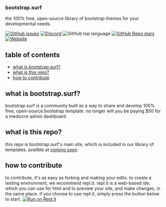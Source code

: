 ### bootstrap.surf
the 100% free, open-source library of bootstrap themes for your developmental needs.

[![GitHub issues](https://img.shields.io/github/issues/bootstrap-surf/bootstrap-surf?style=for-the-badge)](https://github.com/bootstrap-surf/bootstrap-surf/issues) [![Discord](https://img.shields.io/discord/785242840363565088?style=for-the-badge)](https://discord.gg/raCmrsurvR) ![GitHub top language](https://img.shields.io/github/languages/top/bootstrap-surf/bootstrap-surf?style=for-the-badge) [![GitHub Repo stars](https://img.shields.io/github/stars/bootstrap-surf/bootstrap-surf?style=for-the-badge)](https://github.com/bootstrap-surf/bootstrap-surf/stargazers) [![Website](https://img.shields.io/website?down_color=red&down_message=offline&style=for-the-badge&up_color=green&up_message=live&url=https%3A%2F%2Fbootstrap.surf%2F)](https://bootstrap.surf)

## table of contents
- [what is bootstrap.surf?](#what-is-bootstrapsurf)
- [what is this repo?](#what-is-this-repo)
- [how to contribute](#how-to-contribute)

## what is bootstrap.surf?
bootstrap.surf is a community built as a way to share and develop 100% free, open-source bootstrap template. no longer will you be paying $50 for a mediocre admin dashboard.
## what is this repo?
this repo is bootstrap.surf's main site, which is included in our library of templates. availble at [coming soon]().
## how to contribute
to contribute, it's as easy as forking and making your edits. to create a testing environment, we recommend repl.it. repl.it is a web-based ide, which you can use for html and to preview your site, and make changes, in the same place. if you choose to use repl.it, simply press the button below to start.
[![Run on Repl.it](https://repl.it/badge/github/bootstrap-surf/bootstrap-surf)](https://repl.it/github/bootstrap-surf/bootstrap-surf)
